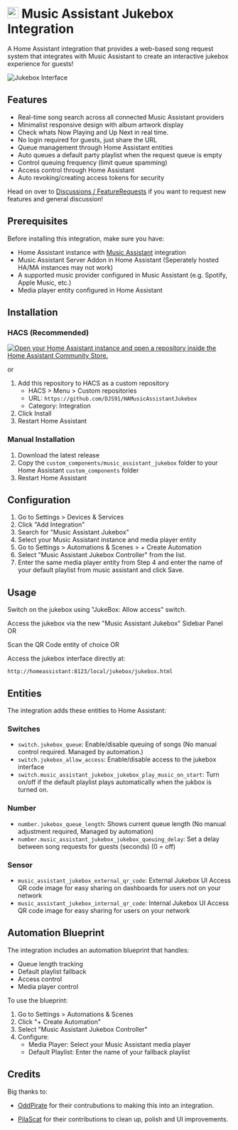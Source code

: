 # <img src="logo.png" width="25" height="25"> Music Assistant Jukebox Integration

A Home Assistant integration that provides a web-based song request system that integrates with Music Assistant to create an interactive jukebox experience for guests!

![Jukebox Interface](showcase.avifs)

## Features
- Real-time song search across all connected Music Assistant providers
- Minimalist responsive design with album artwork display
- Check whats Now Playing and Up Next in real time.
- No login required for guests, just share the URL
- Queue management through Home Assistant entities
- Auto queues a default party playlist when the request queue is empty
- Control queuing frequency (limit queue spamming) 
- Access control through Home Assistant
- Auto revoking/creating access tokens for security

Head on over to [Discussions / FeatureRequests](https://github.com/DJS91/HAMusicAssistantJukebox/discussions) if you want to request new features and general discussion!

## Prerequisites

Before installing this integration, make sure you have:
- Home Assistant instance with [Music Assistant](https://github.com/music-assistant/hass-music-assistant) integration
- Music Assistant Server Addon in Home Assistant (Seperately hosted HA/MA instances may not work)
- A supported music provider configured in Music Assistant (e.g. Spotify, Apple Music, etc.)
- Media player entity configured in Home Assistant

## Installation

### HACS (Recommended)
[![Open your Home Assistant instance and open a repository inside the Home Assistant Community Store.](https://my.home-assistant.io/badges/hacs_repository.svg)](https://my.home-assistant.io/redirect/hacs_repository/?owner=DJS91&repository=HAMusicAssistantJukebox&category=Integration)

or
1. Add this repository to HACS as a custom repository
   - HACS > Menu > Custom repositories
   - URL: `https://github.com/DJS91/HAMusicAssistantJukebox`
   - Category: Integration
2. Click Install
3. Restart Home Assistant

### Manual Installation
1. Download the latest release
2. Copy the `custom_components/music_assistant_jukebox` folder to your Home Assistant `custom_components` folder
3. Restart Home Assistant

## Configuration

1. Go to Settings > Devices & Services
2. Click "Add Integration"
3. Search for "Music Assistant Jukebox"
4. Select your Music Assistant instance and media player entity
5. Go to Settings > Automations & Scenes > + Create Automation
6. Select "Music Assistant Jukebox Controller" from the list.
7. Enter the same media player entity from Step 4 and enter the name of your default playlist from music assistant and click Save.

## Usage
Switch on the jukebox using "JukeBox: Allow access" switch.

Access the jukebox via the new "Music Assistant Jukebox" Sidebar Panel OR

Scan the QR Code entity of choice OR 

Access the jukebox interface directly at:
```
http://homeassistant:8123/local/jukebox/jukebox.html
```

## Entities
The integration adds these entities to Home Assistant:

### Switches
- `switch.jukebox_queue`: Enable/disable queuing of songs (No manual control required. Managed by automation.)
- `switch.jukebox_allow_access`: Enable/disable access to the jukebox interface
- `switch.music_assistant_jukebox_jukebox_play_music_on_start`: Turn on/off if the default playlist plays automatically when the jukbox is turned on.
  
### Number
- `number.jukebox_queue_length`: Shows current queue length (No manual adjustment required, Managed by automation)
- `number.music_assistant_jukebox_jukebox_queuing_delay`: Set a delay between song requests for guests (seconds) (0 = off)
  
### Sensor
- `music_assistant_jukebox_external_qr_code`: External Jukebox UI Access QR code image for easy sharing on dashboards for users not on your network
- `music_assistant_jukebox_internal_qr_code`: Internal Jukebox UI Access QR code image for easy sharing for users on your network

## Automation Blueprint

The integration includes an automation blueprint that handles:
- Queue length tracking
- Default playlist fallback
- Access control
- Media player control

To use the blueprint:
1. Go to Settings > Automations & Scenes
2. Click "+ Create Automation"
3. Select "Music Assistant Jukebox Controller"
4. Configure:
   - Media Player: Select your Music Assistant media player
   - Default Playlist: Enter the name of your fallback playlist

## Credits
Big thanks to:
- [OddPirate](https://github.com/TheOddPirate) for their contrubutions to making this into an integration.

- [PilaScat](https://github.com/PilaScat) for their contributions to clean up, polish and UI improvements.

